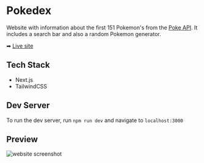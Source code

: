 # Pokedex

Website with information about the first 151 Pokemon's from the [Poke API](https://pokeapi.co/). It includes a search bar and also a random Pokemon generator.

➡ [Live site](https://pokedex-by-maru.netlify.app/)

## Tech Stack
- Next.js
- TailwindCSS

## Dev Server
To run the dev server, run <code>npm run dev</code> and navigate to <code>localhost:3000</code>

## Preview

![website screenshot](https://i.imgur.com/s3NuyVE.png)

